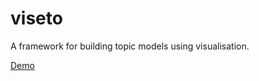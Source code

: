 # viseto
A framework for building topic models using visualisation.

[Demo](https://phongvis.github.io/viseto/demo/all/)
